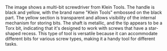 The image shows a multi-bit screwdriver from Klein Tools. The handle is black and yellow, with the brand name "Klein Tools" embossed on the black part. The yellow section is transparent and allows visibility of the internal mechanism for storing bits. The shaft is metallic, and the tip appears to be a Torx bit, indicating that it's designed to work with screws that have a star-shaped recess. This type of tool is versatile because it can accommodate different bits for various screw types, making it a handy tool for different tasks.